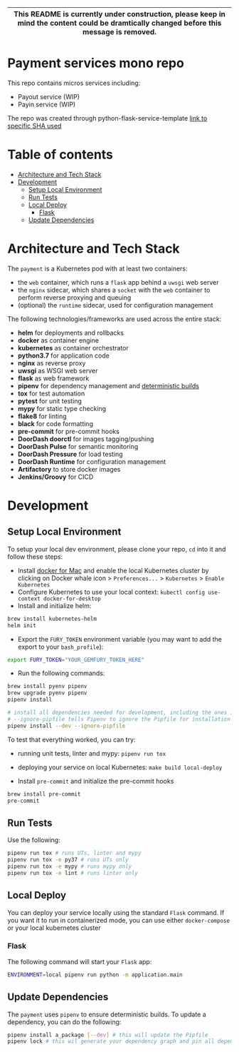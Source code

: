 
| **This README is currently under construction, please keep in mind the content could be dramtically changed before this message is removed.** |
| --- |

# Payment services mono repo
This repo contains micros services including:
- Payout service (WIP)
- Payin service (WIP)

The repo was created through python-flask-service-template [link to specific SHA used](https://github.com/doordash/python-flask-service-template/tree/6cce3e61418cdb046f0892dec50eba4635818d74)

# Table of contents

- [Architecture and Tech Stack](https://github.com/doordash/payment#architecture-and-tech-stack)
- [Development](https://github.com/doordash/payment#development)
  - [Setup Local Environment](https://github.com/doordash/payment#setup-local-environment)
  - [Run Tests](https://github.com/doordash/payment#run-tests)
  - [Local Deploy](https://github.com/doordash/payment#local-deploy)
      - [Flask](https://github.com/doordash/payment#flask)
  - [Update Dependencies](https://github.com/doordash/payment#update-dependencies)

# Architecture and Tech Stack

The `payment` is a Kubernetes pod with at least two containers:

- the `web` container, which runs a `flask` app behind a `uwsgi` web server
- the `nginx` sidecar, which shares a `socket` with the `web` container to perform reverse proxying and queuing
- (optional) the `runtime` sidecar, used for configuration management

The following technologies/frameworks are used across the entire stack:

- **helm** for deployments and rollbacks
- **docker** as container engine
- **kubernetes** as container orchestrator
- **python3.7** for application code
- **nginx** as reverse proxy
- **uwsgi** as WSGI web server
- **flask** as web framework
- **pipenv** for dependency management and [deterministic builds](https://realpython.com/pipenv-guide/)
- **tox** for test automation
- **pytest** for unit testing
- **mypy** for static type checking
- **flake8** for linting
- **black** for code formatting
- **pre-commit** for pre-commit hooks
- **DoorDash doorctl** for images tagging/pushing
- **DoorDash Pulse** for semantic monitoring
- **DoorDash Pressure** for load testing
- **DoorDash Runtime** for configuration management
- **Artifactory** to store docker images
- **Jenkins/Groovy** for CICD

# Development

## Setup Local Environment

To setup your local dev environment, please clone your repo, `cd` into it and follow these steps:

- Install [docker for Mac](https://docs.docker.com/docker-for-mac/install/) and enable the local Kubernetes cluster by
  clicking on Docker whale icon > `Preferences...` > `Kubernetes` > `Enable Kubernetes`
- Configure Kubernetes to use your local context: `kubectl config use-context docker-for-desktop`
- Install and initialize helm:

```bash
brew install kubernetes-helm
helm init
```

- Export the `FURY_TOKEN` environment variable (you may want to add the export to your `bash_profile`):

```bash
export FURY_TOKEN="YOUR_GEMFURY_TOKEN_HERE"
```

- Run the following commands:

```bash
brew install pyenv pipenv
brew upgrade pyenv pipenv
pipenv install

# install all dependencies needed for development, including the ones installed with the --dev argument.
# --ignore-pipfile tells Pipenv to ignore the Pipfile for installation and use what’s in the Pipfile.lock
pipenv install --dev --ignore-pipfile
```

To test that everything worked, you can try:

- running unit tests, linter and mypy: `pipenv run tox`
- deploying your service on local Kubernetes: `make build local-deploy`

- Install `pre-commit` and initialize the pre-commit hooks

```bash
brew install pre-commit
pre-commit
```

## Run Tests

Use the following:

```bash
pipenv run tox # runs UTs, linter and mypy
pipenv run tox -e py37 # runs UTs only
pipenv run tox -e mypy # runs mypy only
pipenv run tox -e lint # runs linter only
```

## Local Deploy
You can deploy your service locally using the standard `Flask` command. If you want it to run in containerized mode, 
you can use either `docker-compose` or your local kubernetes cluster

### Flask
The following command will start your `Flask` app:

```bash
ENVIRONMENT=local pipenv run python -m application.main
```

## Update Dependencies

The `payment` uses `pipenv` to ensure deterministic builds.
To update a dependency, you can do the following:

```bash
pipenv install a_package [--dev] # this will update the Pipfile
pipenv lock # this wil generate your dependency graph and pin all dependencies in Pipfile.lock
```
